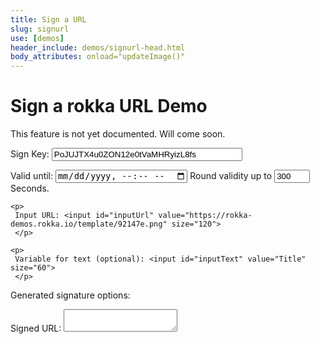 ```yaml
---
title: Sign a URL
slug: signurl
use: [demos]
header_include: demos/signurl-head.html
body_attributes: onload="updateImage()"
---
```

 
# Sign a rokka URL Demo

This feature is not yet documented. Will come soon.


<div id="demoForm">   
<form id="form" onkeyup="updateImage()" onchange="updateImage()">
    <p>
     Sign Key: <input id="signKey"  size="35" value="PoJUJTX4u0ZON12e0tVaMHRyizL8fs">
     </p>
    <p>
    Valid until: <input id="until"  type="datetime-local" value="now" size="20">
     Round validity up to <input id="roundUp" value="300" size="4"> Seconds.
     </p>

    <p>
     Input URL: <input id="inputUrl" value="https://rokka-demos.rokka.io/template/92147e.png" size="120">
     </p>

    <p>
     Variable for text (optional): <input id="inputText" value="Title" size="60">
     </p>

</form>
</div>
<p>
  Generated signature options: <span id="options"> </span>
</p>
<p>
    Signed URL: <textarea id="url" onkeyup="urlchange()" >
    </textarea>
</p>
<p>
    <img id="image" src="">
</p>
